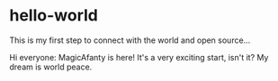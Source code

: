 # hello-world
This is my first step to connect with the world and open source...

Hi everyone:
  MagicAfanty is here! It's a very exciting start, isn't it?
  My dream is world peace.
